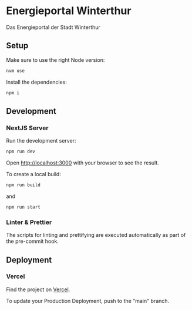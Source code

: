 # Energieportal Winterthur

Das Energieportal der Stadt Winterthur

## Setup

Make sure to use the right Node version:

```bash
nvm use
```

Install the dependencies:

```bash
npm i
```

## Development

### NextJS Server

Run the development server:

```bash
npm run dev
```

Open [http://localhost:3000](http://localhost:3000) with your browser to see the result.


To create a local build:

```bash
npm run build 
```
and

```bash
npm run start 
```

### Linter & Prettier

The scripts for linting and prettifying are executed automatically as part of the pre-commit hook.

## Deployment

### Vercel

Find the project on [Vercel](https://energieportal-winterthur.vercel.app/).

To update your Production Deployment, push to the "main" branch.